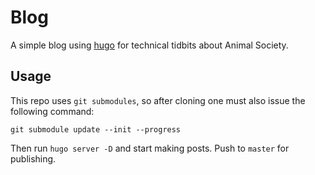 # Blog

A simple blog using [hugo](https://gohugo.io/) for technical tidbits about Animal Society.

## Usage

This repo uses `git submodules`, so after cloning one must also issue the following command:

```
git submodule update --init --progress
```

Then run `hugo server -D` and start making posts. Push to `master` for publishing.